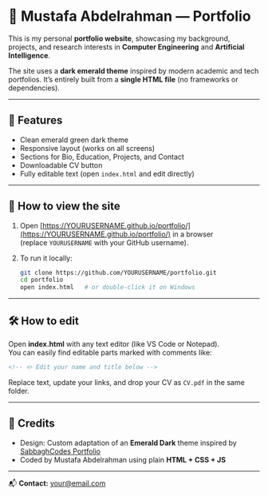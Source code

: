 # 🌿 Mustafa Abdelrahman — Portfolio

This is my personal **portfolio website**, showcasing my background, projects, and research interests in **Computer Engineering** and **Artificial Intelligence**.

The site uses a **dark emerald theme** inspired by modern academic and tech portfolios. It’s entirely built from a **single HTML file** (no frameworks or dependencies).

---

## 🧩 Features
- Clean emerald green dark theme
- Responsive layout (works on all screens)
- Sections for Bio, Education, Projects, and Contact
- Downloadable CV button
- Fully editable text (open `index.html` and edit directly)

---

## 🚀 How to view the site
1. Open [https://YOURUSERNAME.github.io/portfolio/](https://YOURUSERNAME.github.io/portfolio/) in a browser  
   (replace `YOURUSERNAME` with your GitHub username).

2. To run it locally:
   ```bash
   git clone https://github.com/YOURUSERNAME/portfolio.git
   cd portfolio
   open index.html   # or double-click it on Windows
   ```

---

## 🛠️ How to edit
Open **index.html** with any text editor (like VS Code or Notepad).  
You can easily find editable parts marked with comments like:
```html
<!-- ✏️ Edit your name and title below -->
```

Replace text, update your links, and drop your CV as `CV.pdf` in the same folder.

---

## 🧠 Credits
- Design: Custom adaptation of an **Emerald Dark** theme inspired by [SabbaghCodes Portfolio](https://sabbaghcodes.github.io/Portfolio/)
- Coded by Mustafa Abdelrahman using plain **HTML + CSS + JS**

---

📬 **Contact:** your@email.com
